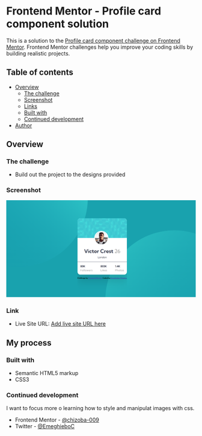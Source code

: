 # Frontend Mentor - Profile card component solution

This is a solution to the [Profile card component challenge on Frontend Mentor](https://www.frontendmentor.io/challenges/profile-card-component-cfArpWshJ). Frontend Mentor challenges help you improve your coding skills by building realistic projects.

## Table of contents

- [Overview](#overview)
  - [The challenge](#the-challenge)
  - [Screenshot](#screenshot)
  - [Links](#link)
  - [Built with](#built-with)
  - [Continued development](#continued-development)
- [Author](#author)

## Overview

### The challenge

- Build out the project to the designs provided

### Screenshot

![](./images/Frontend%20Mentor%20_%20Profile%20card%20component.png)

### Link

- Live Site URL: [Add live site URL here](https://profile-card-by-chizoba.netlify.app)

## My process

### Built with

- Semantic HTML5 markup
- CSS3

### Continued development

I want to focus more o learning how to style and manipulat images with css.

- Frontend Mentor - [@chizoba-009](https://www.frontendmentor.io/profile/chizoba-009)
- Twitter - [@EmeghieboC](https://www.twitter.com/EmeghieboC)
